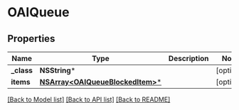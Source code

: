 # OAIQueue

## Properties
Name | Type | Description | Notes
------------ | ------------- | ------------- | -------------
**_class** | **NSString*** |  | [optional] 
**items** | [**NSArray&lt;OAIQueueBlockedItem&gt;***](OAIQueueBlockedItem.md) |  | [optional] 

[[Back to Model list]](../README.md#documentation-for-models) [[Back to API list]](../README.md#documentation-for-api-endpoints) [[Back to README]](../README.md)


